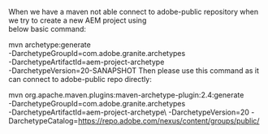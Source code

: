 When we have a maven not able connect to adobe-public repository when we try to create a new AEM project using  
below basic command:

  mvn archetype:generate \
     -DarchetypeGroupId=com.adobe.granite.archetypes \
     -DarchetypeArtifactId=aem-project-archetype \
     -DarchetypeVersion=20-SANAPSHOT
Then please use this command as it can connect to adobe-public repo directly:

 mvn org.apache.maven.plugins:maven-archetype-plugin:2.4:generate\
	  -DarchetypeGroupId=com.adobe.granite.archetypes\
    -DarchetypeArtifactId=aem-project-archetype\ 
    -DarchetypeVersion=20 -DarchetypeCatalog=https://repo.adobe.com/nexus/content/groups/public/



